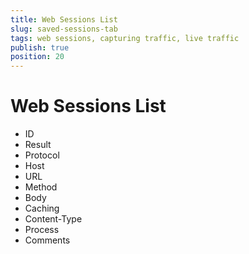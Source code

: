 ```yaml
---
title: Web Sessions List
slug: saved-sessions-tab
tags: web sessions, capturing traffic, live traffic
publish: true
position: 20
---
```


# Web Sessions List

- ID
- Result
- Protocol
- Host
- URL
- Method
- Body
- Caching
- Content-Type
- Process
- Comments